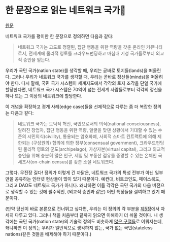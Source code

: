 # 한 문장으로 읽는 네트워크 국가🔗

[원문](https://thenetworkstate.com/the-network-state-in-one-sentence)

네트워크 국가를 평이한 한 문장으로 정의하면 다음과 같다:

>네트워크 국가는 고도로 정렬된, 집단 행동을 위한 역량을 갖춘 온라인 커뮤니티로서, 전세계에 물리적 영토를 크라우드펀딩하고 마침내 기성 국가들로부터 외교적 승인을 얻는다.

우리가 국민 국가(nation state)를 생각할 때, 우리는 곧바로 토지들(lands)을 떠올린다. 그러나 우리가 네트워크 국가를 생각할 때, 우리는 곧바로 정신들(minds)을 떠올려야 한다. 다시 말해, 국민 국가 시스템이 세계지도에서 각각의 토지 조각을 단일 국가에 할당한다면, 네트워크 국가 시스템은 70억이 넘는 전세계 사람들로부터 각각의 정신을 하나 또는 그 이상의 네트워크에 할당한다.

이 개념을 확장하고 경계 사례(edge case)들을 선제적으로 다루는 좀 더 복잡한 정의는 다음과 같다:

>네트워크 국가는 도덕적 혁신, 국민으로서의 의식(national consciousness), 알려진 창업자, 집단 행동을 위한 역량, 얼굴을 맞댄 상황에서 기대할 수 있는 수준의 시민의식(civility), 통용되는 암호화폐, 사회적 스마트 컨트랙트에 의해 제한되는 (구성원의) 합의에 의한 정부(consensual government), 크라우드펀딩된 물리적 영토의 군도(archipelago), 가상자본(virtual capital), 그리고 외교적 승인을 위해 충분히 많은 인구, 세입 및 부동산 점유를 증명할 수 있는 온체인 국세조사(on-chain census)를 갖춘 소셜 네트워크다.

그렇다. 무진장 길다! 정의가 이렇게 긴 까닭은, 네트워크 국가의 특성 전부가 아닌 일부만을 공유하는 인터넷 현상들이 많이 있기 때문이다. 예컨대, 비트코인도, 페이스북도, 그리고 DAO도 네트워크 국가가 아니다. 왜냐하면 이들 각각은 국민 국가의 다음 버전으로 생각할 수 있는 것에 필수적인, (외교적 승인과 같은) 어떤 특징들을 결여하고 있기 때문이다.

(만약 당신이 바로 본론으로 건너뛰고 싶다면, 우리는 이 정의의 각 부분을 [제5장](https://koreannetworkstate.com/ch05_to_networkstate/national_to_network.html)에서 자세히 다루고 있다. 그러나 책을 처음부터 끝까지 읽으면 이해하기 더 쉬울 것이다. 내 생각에는 국민 국가(nation state)의 기술적 정의도 비슷하게 [많은 구절들](https://archive.ph/weQQ0)로 이뤄지는데, 왜냐하면 이 정의는 우리가 일반적으로 생각하지 않는, 국가 없는 국민(stateless nations)같은 것들을 배제해야 하기 때문이다.)